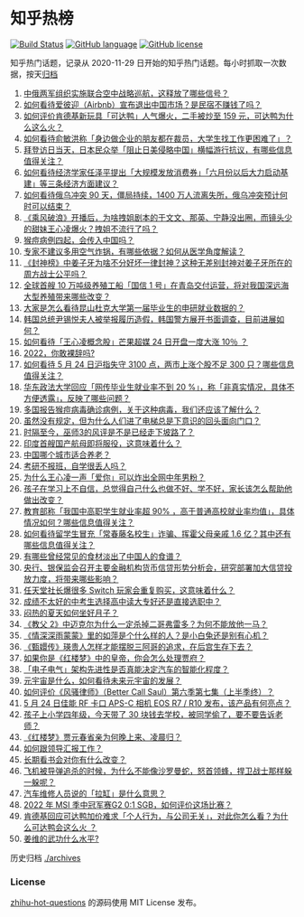 # 知乎热榜
[![Build Status](https://github.com/ToWeLong/zhihu-hot-questions/workflows/CI/badge.svg)](https://github.com/ToWeLong/zhihu-hot-questions/actions)
[![GitHub language](https://img.shields.io/badge/language-golang-orange.svg)](https://golang.org/)
[![GitHub license](https://img.shields.io/github/license/ToWeLong/zhihu-hot-questions)](https://github.com/ToWeLong/zhihu-hot-questions/blob/main/LICENSE)

知乎热门话题，记录从 2020-11-29 日开始的知乎热门话题。每小时抓取一次数据，按天[归档](./archives)

<!-- BEGIN -->

1. [中俄两军组织实施联合空中战略巡航，这释放了哪些信号？](https://www.zhihu.com/question/534374967)
1. [如何看待爱彼迎（Airbnb）宣布退出中国市场？是民宿不赚钱了吗？](https://www.zhihu.com/question/534271548)
1. [如何评价肯德基新玩具「可达鸭」人气爆火，二手被炒至 159 元，可达鸭为什么这么火？](https://www.zhihu.com/question/534203868)
1. [如何看待俞敏洪称「身边做企业的朋友都在裁员，大学生找工作更困难了」？](https://www.zhihu.com/question/534329907)
1. [拜登访日当天，日本民众举「阻止日美侵略中国」横幅游行抗议，有哪些信息值得关注？](https://www.zhihu.com/question/534301878)
1. [如何看待经济学家任泽平提出「大规模发放消费券」「六月份以后大力启动基建」等三条经济方面建议？](https://www.zhihu.com/question/534274679)
1. [如何看待俄乌冲突 90 天，僵局持续，1400 万人流离失所，俄乌冲突预计何时可以结束？](https://www.zhihu.com/question/534315625)
1. [《乘风破浪》开播后，为啥拽姐剧本的于文文、那英、宁静没出圈，而镜头少的甜妹王心凌爆火？拽姐不流行了吗？](https://www.zhihu.com/question/534319275)
1. [猴痘病例四起，会传入中国吗？](https://www.zhihu.com/question/534258878)
1. [专家不建议多用空气炸锅，有哪些依据？如何从医学角度解读？](https://www.zhihu.com/question/534328290)
1. [《封神榜》中姜子牙为啥不分好坏一律封神？这种无差别封神对姜子牙所在的周方战士公平吗？](https://www.zhihu.com/question/532777925)
1. [全球首艘 10 万吨级养殖工船「国信 1 号」在青岛交付运营，将对我国深远海大型养殖带来哪些改变？](https://www.zhihu.com/question/534111307)
1. [大家是怎么看待昆山杜克大学第一届毕业生的申研就业数据的？](https://www.zhihu.com/question/530930379)
1. [韩国总统尹锡悦夫人被举报履历造假，韩国警方展开书面调查，目前进展如何？](https://www.zhihu.com/question/534204832)
1. [如何看待「王心凌概念股」芒果超媒 24 日开盘一度大涨 10％ ？](https://www.zhihu.com/question/534301459)
1. [2022，你敢裸辞吗?](https://www.zhihu.com/question/527273961)
1. [如何看待 5 月 24 日沪指失守 3100 点，两市上涨个股不足 300 只？哪些信息值得关注？](https://www.zhihu.com/question/534332558)
1. [华东政法大学回应「网传毕业生就业率不到 20 %」，称「非真实情况，具体不方便透露」，反映了哪些问题？](https://www.zhihu.com/question/534307507)
1. [多国报告猴痘病毒确诊病例，关于这种病毒，我们还应该了解什么？](https://www.zhihu.com/question/534291159)
1. [虽然没有规定，但为什么人们进了电梯总是下意识的回头面向门口？](https://www.zhihu.com/question/533946756)
1. [时隔至今，巫师3的风评是不是已经走下坡路了？](https://www.zhihu.com/question/530152175)
1. [印度首艘国产航母即将服役，这意味着什么？](https://www.zhihu.com/question/534292158)
1. [中国哪个城市适合养老？](https://www.zhihu.com/question/495225711)
1. [考研不报班，自学很丢人吗？](https://www.zhihu.com/question/534252185)
1. [为什么王心凌一声「爱你」可以炸出全网中年男粉？](https://www.zhihu.com/question/534125789)
1. [孩子在学习上不自信，总觉得自己什么也做不好、学不好，家长该怎么帮助他做出改变？](https://www.zhihu.com/question/533506592)
1. [教育部称「我国中高职学生就业率超 90% ，高于普通高校就业率均值」，具体情况如何？哪些信息值得关注？](https://www.zhihu.com/question/534297394)
1. [如何看待留学生冒充「常春藤名校生」诈骗、挥霍父母亲戚 1.6 亿？其中还有哪些信息值得关注？](https://www.zhihu.com/question/533740209)
1. [有哪些曾经常见的食材淡出了中国人的食谱？](https://www.zhihu.com/question/49690737)
1. [央行、银保监会召开主要金融机构货币信贷形势分析会，研究部署加大信贷投放力度，将带来哪些影响？](https://www.zhihu.com/question/534337824)
1. [任天堂社长爆很多 Switch 玩家会重复购买，这意味着什么？](https://www.zhihu.com/question/533586490)
1. [成绩不太好的中考生选择高中读大专好还是直接选职中？](https://www.zhihu.com/question/534309234)
1. [闷热的夏天如何坐好月子？](https://www.zhihu.com/question/472233953)
1. [《教父 2》中迈克尔为什么一定杀掉二哥弗雷多？为何不能放他一马？](https://www.zhihu.com/question/515618769)
1. [《情深深雨蒙蒙》里的如萍是个什么样的人？是小白兔还是别有心机？](https://www.zhihu.com/question/60942764)
1. [《甄嬛传》瑛贵人怎样才能摆脱三阿哥的追求，在后宫生存下去？](https://www.zhihu.com/question/529280454)
1. [如果你是《红楼梦》中的皇帝，你会怎么处理贾府？](https://www.zhihu.com/question/532916391)
1. [「电子电气」架构先进性是否真能决定汽车的智能化程度？](https://www.zhihu.com/question/533703025)
1. [元宇宙是什么，如何看待未来元宇宙的发展？](https://www.zhihu.com/question/462255697)
1. [如何评价《风骚律师》（Better Call Saul）第六季第七集（上半季终）？](https://www.zhihu.com/question/534087927)
1. [5 月 24 日佳能 RF 卡口 APS-C 相机 EOS R7 / R10 发布，该产品有何亮点？](https://www.zhihu.com/question/534049742)
1. [孩子上小学四年级，今天带了 30 块钱去学校，被同学偷了，要不要告诉老师？](https://www.zhihu.com/question/524051011)
1. [《红楼梦》贾元春省亲为何晚上来、凌晨归？](https://www.zhihu.com/question/533473137)
1. [如何跟领导汇报工作？](https://www.zhihu.com/question/491004869)
1. [长期看书会对你有什么改变？](https://www.zhihu.com/question/534257156)
1. [飞机被导弹追杀的时候，为什么不能像沙罗曼蛇，怒首领蜂，捍卫战士那样躲一躲呢？](https://www.zhihu.com/question/516929201)
1. [汽车维修人员说的「拉缸」是什么意思？](https://www.zhihu.com/question/533639521)
1. [2022 年 MSI 季中冠军赛G2 0:1 SGB，如何评价这场比赛？](https://www.zhihu.com/question/534313826)
1. [肯德基回应可达鸭加价难求「个人行为，与公司无关」，对此你怎么看？为什么可达鸭会这么火 ？](https://www.zhihu.com/question/534343420)
1. [姜维的武功什么水平?](https://www.zhihu.com/question/362857831)

<!-- END -->

历史归档 [./archives](./archives)


### License
[zhihu-hot-questions](https://github.com/towelong/zhihu-hot-questions) 的源码使用 MIT License 发布。
